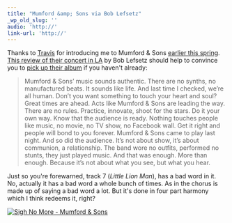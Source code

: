 ```yaml
---
title: "Mumford &amp; Sons via Bob Lefsetz"
_wp_old_slug: ''
audio: 'http://'
link-url: 'http://'
---
```

<p>Thanks to <a href="http://travisldyck.blogspot.com/">Travis</a> for introducing me to Mumford & Sons <a href="https://chrisenns.com/2010/05/31/timshel/">earlier this spring</a>.  <a href="http://lefsetz.com/wordpress/index.php/archives/2010/10/19/mumford-sons-at-the-palladium/">This review of their concert in LA</a> by Bob Lefsetz should help to convince you to <a href="http://click.linksynergy.com/fs-bin/stat?id=6PFrOqNV4B8&offerid=146261&type=3&subid=0&tmpid=1826&RD_PARM1=http%253A%252F%252Fitunes.apple.com%252Fca%252Falbum%252Fsigh-no-more%252Fid354072886%253Fuo%253D4%2526partnerId%253D30" target="itunes_store">pick up their album</a> if you haven't already:</p>
<blockquote><p>Mumford & Sons’ music sounds authentic.  There are no synths, no manufactured beats.  It sounds like life.  And last time I checked, we’re all human.  Don’t you want something to touch your heart and soul?  Great times are ahead.  Acts like Mumford & Sons are leading the way. There are no rules.  Practice, innovate, shoot for the stars. Do it your own way.  Know that the audience is ready.  Nothing touches people like music, no movie, no TV show, no Facebook wall.  Get it right and people will bond to you forever.  Mumford & Sons came to play last night. And so did the audience.  It’s not about show, it’s about communion, a relationship.  The band wore no outfits, performed no stunts, they just played music.  And that was enough.  More than enough.  Because it’s not about what you see, but what you hear.</p></blockquote>
<p>Just so you're forewarned, track 7 (<em>Little Lion Man</em>), has a bad word in it.  No, actually it has a bad word a whole bunch of times.  As in the chorus is made up of saying a bad word a lot.  But it's done in four part harmony which I think redeems it, right?</p>
<p><a href="http://click.linksynergy.com/fs-bin/stat?id=6PFrOqNV4B8&offerid=146261&type=3&subid=0&tmpid=1826&RD_PARM1=http%253A%252F%252Fitunes.apple.com%252Fca%252Falbum%252Fsigh-no-more%252Fid354072886%253Fuo%253D4%2526partnerId%253D30" target="itunes_store"><img src="http://ax.phobos.apple.com.edgesuite.net/images/web/linkmaker/badge_itunes-lrg.gif" alt="Sigh No More - Mumford & Sons" style="border: 0;"/></a></p>
